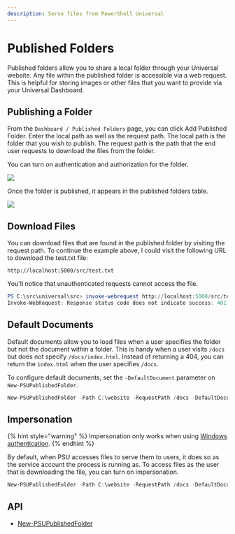 ```yaml
---
description: Serve files from PowerShell Universal
---
```


# Published Folders

Published folders allow you to share a local folder through your Universal website. Any file within the published folder is accessible via a web request. This is helpful for storing images or other files that you want to provide via your Universal Dashboard.

## Publishing a Folder

From the `Dashboard / Published Folders` page, you can click Add Published Folder. Enter the local path as well as the request path. The local path is the folder that you wish to publish. The request path is the path that the end user requests to download the files from the folder.

You can turn on authentication and authorization for the folder.

![](<../.gitbook/assets/image (255).png>)

Once the folder is published, it appears in the published folders table.

![](<../.gitbook/assets/image (287).png>)

## Download Files

You can download files that are found in the published folder by visiting the request path. To continue the example above, I could visit the following URL to download the test.txt file:

```http
http://localhost:5000/src/test.txt
```

You'll notice that unauthenticated requests cannot access the file.

```powershell
PS C:\src\universal\src> invoke-webrequest http://localhost:5000/src/test.txt
Invoke-WebRequest: Response status code does not indicate success: 401 (Unauthorized).
```

## Default Documents

Default documents allow you to load files when a user specifies the folder but not the document within a folder. This is handy when a user visits `/docs` but does not specify `/docs/index.html`. Instead of returning a 404, you can return the `index.html` when the user specifies `/docs`.

To configure default documents, set the `-DefaultDocument` parameter on `New-PSUPublishedFolder`.

```powershell
New-PSUPublishedFolder -Path C:\website -RequestPath /docs -DefaultDocument @("index.hml")
```

## Impersonation

{% hint style="warning" %}
Impersonation only works when using [Windows authentication](../api/security.md#authenticating-with-windows-authentication).
{% endhint %}

By default, when PSU accesses files to serve them to users, it does so as the service account the process is running as. To access files as the user that is downloading the file, you can turn on impersonation.&#x20;

```powershell
New-PSUPublishedFolder -Path C:\website -RequestPath /docs -DefaultDocument @("index.hml") -Impersonation
```

## API&#x20;

* [New-PSUPublishedFolder](https://github.com/ironmansoftware/universal-docs/blob/v5/cmdlets/New-PSUPublishedFolder.txt)

